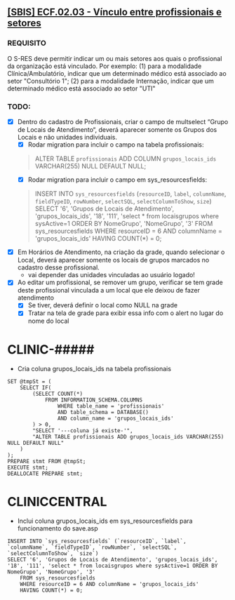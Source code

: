 ## [[SBIS] ECF.02.03 - Vínculo entre profissionais e setores](https://feegow.atlassian.net/browse/PRO-135)

### REQUISITO
O S-RES deve permitir indicar um ou mais setores aos quais o profissional da organização está vinculado. Por exemplo: (1) para a modalidade Clínica/Ambulatório, indicar que um determinado médico está associado ao setor "Consultório 1"; (2) para a modalidade Internação, indicar que um determinado médico está associado ao setor "UTI"

### TODO:
- [x] Dentro do cadastro de Profissionais, criar o campo de multselect “Grupo de Locais de Atendimento“, deverá aparecer somente os Grupos dos Locais e não unidades individuais.
  - [x] Rodar migration para incluir o campo na tabela profissionais: 
  > ALTER TABLE `profissionais` ADD COLUMN `grupos_locais_ids` VARCHAR(255) NULL DEFAULT NULL;
  - [x] Rodar migration para incluir o campo em sys_resourcesfields:
  > INSERT INTO `sys_resourcesfields` (`resourceID`, `label`, `columnName`, `fieldTypeID`, `rowNumber`, `selectSQL`, `selectColumnToShow`, `size`)
  SELECT '6', 'Grupos de Locais de Atendimento', 'grupos_locais_ids', '18', '111', 'select * from locaisgrupos where sysActive=1 ORDER BY NomeGrupo', 'NomeGrupo', '3'
  FROM sys_resourcesfields
  WHERE resourceID = 6 AND columnName = 'grupos_locais_ids'
  HAVING COUNT(*) = 0;
- [x] Em Horários de Atendimento, na criação da grade, quando selecionar o Local, deverá aparecer somente os locais de grupos marcados no cadastro desse profissional.
  - vai depender das unidades vinculadas ao usuário logado!
- [x] Ao editar um profissional, se remover um grupo, verificar se tem grade deste profissional vinculada a um local que ele deixou de fazer atendimento
  - [x] Se tiver, deverá definir o local como NULL na grade
  - [x] Tratar na tela de grade para exibir essa info com o alert no lugar do nome do local

CLINIC-#####
=====
- Cria coluna grupos_locais_ids na tabela profissionais
```
SET @tmpSt = ( 
    SELECT IF( 
        (SELECT COUNT(*) 
            FROM INFORMATION_SCHEMA.COLUMNS 
                WHERE table_name = 'profissionais' 
                AND table_schema = DATABASE() 
                AND column_name = 'grupos_locais_ids' 
        ) > 0,
        "SELECT '---coluna já existe-'",
        "ALTER TABLE profissionais ADD grupos_locais_ids VARCHAR(255) NULL DEFAULT NULL"
    )
);
PREPARE stmt FROM @tmpSt;
EXECUTE stmt;
DEALLOCATE PREPARE stmt;
```

CLINICCENTRAL
=====
- Inclui coluna grupos_locais_ids em sys_resourcesfields para funcionamento do save.asp
```
INSERT INTO `sys_resourcesfields` (`resourceID`, `label`, `columnName`, `fieldTypeID`, `rowNumber`, `selectSQL`, `selectColumnToShow`, `size`)
SELECT '6', 'Grupos de Locais de Atendimento', 'grupos_locais_ids', '18', '111', 'select * from locaisgrupos where sysActive=1 ORDER BY NomeGrupo', 'NomeGrupo', '3'
    FROM sys_resourcesfields
    WHERE resourceID = 6 AND columnName = 'grupos_locais_ids'
    HAVING COUNT(*) = 0;
```